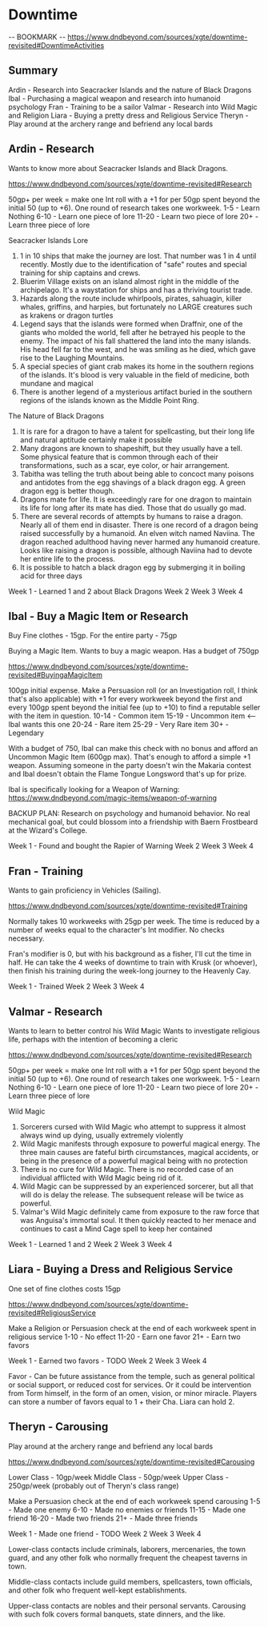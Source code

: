 # Downtime
-- BOOKMARK --
https://www.dndbeyond.com/sources/xgte/downtime-revisited#DowntimeActivities

## Summary
Ardin - Research into Seacracker Islands and the nature of Black Dragons
Ibal - Purchasing a magical weapon and research into humanoid psychology
Fran - Training to be a sailor
Valmar - Research into Wild Magic and Religion
Liara - Buying a pretty dress and Religious Service
Theryn - Play around at the archery range and befriend any local bards

## Ardin - Research
Wants to know more about Seacracker Islands and Black Dragons.

https://www.dndbeyond.com/sources/xgte/downtime-revisited#Research

50gp+ per week = make one Int roll with a +1 for per 50gp spent beyond the initial 50 (up to +6). One round of research takes one workweek.
1-5 - Learn Nothing
6-10 - Learn one piece of lore
11-20 - Learn two piece of lore
20+ - Learn three piece of lore

Seacracker Islands Lore
1. 1 in 10 ships that make the journey are lost. That number was 1 in 4 until recently. Mostly due to the identification of "safe" routes and special training for ship captains and crews.
2. Bluerim Village exists on an island almost right in the middle of the archipelago. It's a waystation for ships and has a thriving tourist trade.
3. Hazards along the route include whirlpools, pirates, sahuagin, killer whales, griffins, and harpies, but fortunately no LARGE creatures such as krakens or dragon turtles
4. Legend says that the islands were formed when Draffnir, one of the giants who molded the world, fell after he betrayed his people to the enemy. The impact of his fall shattered the land into the many islands. His head fell far to the west, and he was smiling as he died, which gave rise to the Laughing Mountains.
5. A special species of giant crab makes its home in the southern regions of the islands. It's blood is very valuable in the field of medicine, both mundane and magical
6. There is another legend of a mysterious artifact buried in the southern regions of the islands known as the Middle Point Ring.

The Nature of Black Dragons
1. It is rare for a dragon to have a talent for spellcasting, but their long life and natural aptitude certainly make it possible
2. Many dragons are known to shapeshift, but they usually have a tell. Some physical feature that is common through each of their transformations, such as a scar, eye color, or hair arrangement.
3. Tabitha was telling the truth about being able to concoct many poisons and antidotes from the egg shavings of a black dragon egg. A green dragon egg is better though.
4. Dragons mate for life. It is exceedingly rare for one dragon to maintain its life for long after its mate has died. Those that do usually go mad.
5. There are several records of attempts by humans to raise a dragon. Nearly all of them end in disaster. There is one record of a dragon being raised successfully by a humanoid. An elven witch named Naviina. The dragon reached adulthood having never harmed any humanoid creature. Looks like raising a dragon is possible, although Naviina had to devote her entire life to the process.
6. It is possible to hatch a black dragon egg by submerging it in boiling acid for three days

Week 1 - Learned 1 and 2 about Black Dragons
Week 2
Week 3
Week 4

## Ibal - Buy a Magic Item or Research
Buy Fine clothes - 15gp. For the entire party - 75gp

Buying a Magic Item. Wants to buy a magic weapon. Has a budget of 750gp

https://www.dndbeyond.com/sources/xgte/downtime-revisited#BuyingaMagicItem

100gp initial expense. Make a Persuasion roll (or an Investigation roll, I think that's also applicable) with +1 for every workweek beyond the first and every 100gp spent beyond the initial fee (up to +10) to find a reputable seller with the item in question.
10-14 - Common item
15-19 - Uncommon item <-- Ibal wants this one
20-24 - Rare item
25-29 - Very Rare item
30+ - Legendary

With a budget of 750, Ibal can make this check with no bonus and afford an Uncommon Magic Item (600gp max). That's enough to afford a simple +1 weapon. Assuming someone in the party doesn't win the Makaria contest and Ibal doesn't obtain the Flame Tongue Longsword that's up for prize.

Ibal is specifically looking for a Weapon of Warning: https://www.dndbeyond.com/magic-items/weapon-of-warning

BACKUP PLAN: Research on psychology and humanoid behavior. No real mechanical goal, but could blossom into a friendship with Baern Frostbeard at the Wizard's College.

Week 1 - Found and bought the Rapier of Warning
Week 2
Week 3
Week 4

## Fran - Training
Wants to gain proficiency in Vehicles (Sailing).

https://www.dndbeyond.com/sources/xgte/downtime-revisited#Training

Normally takes 10 workweeks with 25gp per week.
The time is reduced by a number of weeks equal to the character's Int modifier.
No checks necessary.

Fran's modifier is 0, but with his background as a fisher, I'll cut the time in half. He can take the 4 weeks of downtime to train with Krusk (or whoever), then finish his training during the week-long journey to the Heavenly Cay.

Week 1 - Trained
Week 2
Week 3
Week 4

## Valmar - Research
Wants to learn to better control his Wild Magic
Wants to investigate religious life, perhaps with the intention of becoming a cleric

https://www.dndbeyond.com/sources/xgte/downtime-revisited#Research

50gp+ per week = make one Int roll with a +1 for per 50gp spent beyond the initial 50 (up to +6). One round of research takes one workweek.
1-5 - Learn Nothing
6-10 - Learn one piece of lore
11-20 - Learn two piece of lore
20+ - Learn three piece of lore

Wild Magic
1. Sorcerers cursed with Wild Magic who attempt to suppress it almost always wind up dying, usually extremely violently
2. Wild Magic manifests through exposure to powerful magical energy. The three main causes are fateful birth circumstances, magical accidents, or being in the presence of a powerful magical being with no protection
3. There is no cure for Wild Magic. There is no recorded case of an individual afflicted with Wild Magic being rid of it.
4. Wild Magic can be suppressed by an experienced sorcerer, but all that will do is delay the release. The subsequent release will be twice as powerful.
5. Valmar's Wild Magic definitely came from exposure to the raw force that was Anguisa's immortal soul. It then quickly reacted to her menace and continues to cast a Mind Cage spell to keep her contained

Week 1 - Learned 1 and 2
Week 2
Week 3
Week 4

## Liara - Buying a Dress and Religious Service
One set of fine clothes costs 15gp

https://www.dndbeyond.com/sources/xgte/downtime-revisited#ReligiousService

Make a Religion or Persuasion check at the end of each workweek spent in religious service
1-10 - No effect
11-20 - Earn one favor
21+ - Earn two favors

Week 1 - Earned two favors - TODO
Week 2
Week 3
Week 4

Favor - Can be future assistance from the temple, such as general political or social support, or reduced cost for services. Or it could be intervention from Torm himself, in the form of an omen, vision, or minor miracle. Players can store a number of favors equal to 1 + their Cha. Liara can hold 2.

## Theryn - Carousing
Play around at the archery range and befriend any local bards

https://www.dndbeyond.com/sources/xgte/downtime-revisited#Carousing

Lower Class - 10gp/week
Middle Class - 50gp/week
Upper Class - 250gp/week (probably out of Theryn's class range)

Make a Persuasion check at the end of each workweek spend carousing
1-5 - Made one enemy
6-10 - Made no enemies or friends
11-15 - Made one friend
16-20 - Made two friends
21+ - Made three friends

Week 1 - Made one friend - TODO
Week 2
Week 3
Week 4

Lower-class contacts include criminals, laborers, mercenaries, the town guard, and any other folk who normally frequent the cheapest taverns in town.

Middle-class contacts include guild members, spellcasters, town officials, and other folk who frequent well-kept establishments.

Upper-class contacts are nobles and their personal servants. Carousing with such folk covers formal banquets, state dinners, and the like.

